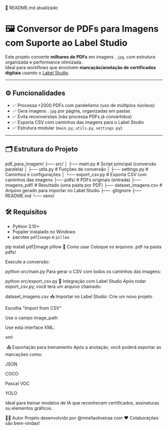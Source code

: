 📄 README.md atualizado
 
# 🖼️ Conversor de PDFs para Imagens com Suporte ao Label Studio

Este projeto converte **milhares de PDFs** em imagens `.jpg`, com estrutura organizada e performance otimizada.  
Ideal para workflows que envolvem **marcação/anotação de certificados digitais** usando o [Label Studio](https://labelstud.io).

---

## ⚙️ Funcionalidades

- ✅ Processa +2000 PDFs com paralelismo (uso de múltiplos núcleos)
- ✅ Gera imagens `.jpg` por página, organizadas em pastas
- ✅ Evita reconversões (não processa PDFs já convertidos)
- ✅ Exporta CSV com caminhos das imagens para o Label Studio
- ✅ Estrutura modular (`main.py`, `utils.py`, `settings.py`)

---

## 🗂️ Estrutura do Projeto

pdf_para_imagem/
├── src/
│ ├── main.py # Script principal (conversão paralela)
│ ├── utils.py # Funções de conversão
│ ├── settings.py # Caminhos e configurações
│ └── export_csv.py # Exporta CSV com caminhos das imagens
├── pdfs/ # PDFs originais (entrada)
├── imagens_pdf/ # Resultado (uma pasta por PDF)
├── dataset_imagens.csv # Arquivo gerado para importar no Label Studio
├── .gitignore
├── README.md
└── venv/

## 🛠️ Requisitos

- Python 3.10+
- Poppler instalado no Windows
- pacotes `pdf2image` e `pillow`

 
pip install pdf2image pillow
🚀 Como usar
Coloque os arquivos .pdf na pasta pdfs/

Execute a conversão:

python src/main.py
Para gerar o CSV com todos os caminhos das imagens:


python src/export_csv.py
🧠 Integração com Label Studio
Após rodar export_csv.py, você terá um arquivo chamado:
 
dataset_imagens.csv
📥 Importar no Label Studio:
Crie um novo projeto

Escolha "Import from CSV"

Use o campo image_path

Use esta interface XML:

xml
 
<View>
  <Image name="image" value="$image_path" zoom="true" rotateControl="true"/>
  <RectangleLabels name="label" toName="image">
    <Label value="Assinatura Digital" background="green"/>
    <Label value="Carimbo" background="blue"/>
    <Label value="Selo" background="orange"/>
    <Label value="Outro" background="gray"/>
  </RectangleLabels>
</View>
📤 Exportação para treinamento
Após a anotação, você poderá exportar as marcações como:

JSON

COCO

Pascal VOC

YOLO

Ideal para treinar modelos de IA que reconhecem certificados, assinaturas ou elementos gráficos.

🧑‍💻 Autor
Projeto desenvolvido por @mirellaoliveiraa com ❤️
Colaborações são bem-vindas!

